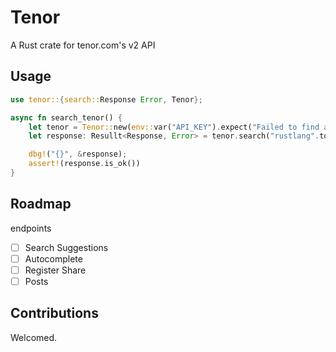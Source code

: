 # Tenor

A Rust crate for tenor.com's v2 API 

## Usage
```rs
use tenor::{search::Response Error, Tenor};

async fn search_tenor() {
    let tenor = Tenor::new(env::var("API_KEY").expect("Failed to find api key"));
    let response: Resullt<Response, Error> = tenor.search("rustlang".to_string()).await;

    dbg!("{}", &response);
    assert!(response.is_ok())
}
```

## Roadmap
endpoints
* [ ] Search Suggestions
* [ ] Autocomplete
* [ ] Register Share
* [ ] Posts

## Contributions
Welcomed.
